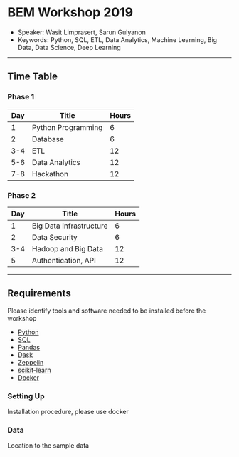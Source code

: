 # BEM Workshop 2019
* Speaker: Wasit Limprasert, Sarun Gulyanon
* Keywords: Python, SQL, ETL, Data Analytics, Machine Learning, Big Data, Data Science, Deep Learning

-----

## Time Table

### Phase 1 
| Day | Title | Hours |
| ------| ------ | ------ |
| 1 | Python Programming | 6 |
| 2 | Database | 6 |
| 3-4 | ETL | 12 |
| 5-6 | Data Analytics | 12 |
| 7-8 | Hackathon | 12 |

### Phase 2
| Day | Title | Hours |
| ------| ------ | ------ |
| 1 | Big Data Infrastructure | 6 |
| 2 | Data Security | 6 |
| 3-4 | Hadoop and Big Data | 12 | 
| 5 | Authentication, API | 12 | 

-----

## Requirements
Please identify tools and software needed to be installed before the workshop
* [Python](https://www.python.org/)
* [SQL]()
* [Pandas](https://pandas.pydata.org/)
* [Dask](http://docs.dask.org/en/latest/)
* [Zeppelin](https://zeppelin.apache.org/)
* [scikit-learn](https://scikit-learn.org/)
* [Docker](https://www.docker.com/)
### Setting Up
  Installation procedure, please use docker
### Data
  Location to the sample data